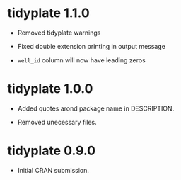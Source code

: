 # tidyplate 1.1.0

* Removed tidyplate warnings

* Fixed double extension printing in output message

* `well_id` column will now have leading zeros

# tidyplate 1.0.0

* Added quotes arond package name in DESCRIPTION.

* Removed unecessary files.

# tidyplate 0.9.0

* Initial CRAN submission.
